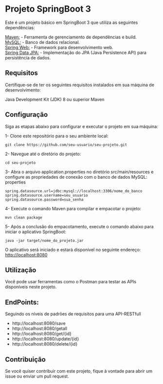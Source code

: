 # Projeto SpringBoot 3
Este é um projeto básico em SpringBoot 3 que utiliza as seguintes dependências:

[Maven:](https://maven.apache.org/) - Ferramenta de gerenciamento de dependências e build. <br>
[MySQL:](https://www.mysql.com/) - Banco de dados relacional. <br>
[Spring Web:](https://spring.io/projects/spring-ws) - Framework para desenvolvimento web. <br>
[Spring Data JPA:](https://spring.io/projects/spring-data-jpa) - Implementação do JPA (Java Persistence API) para persistência de dados.

## Requisitos
Certifique-se de ter os seguintes requisitos instalados em sua máquina de desenvolvimento:

Java Development Kit (JDK) 8 ou superior
Maven

## Configuração
Siga as etapas abaixo para configurar e executar o projeto em sua máquina:

1- Clone este repositório para o seu ambiente local:
```
git clone https://github.com/seu-usuario/seu-projeto.git
```
2- Navegue até o diretório do projeto:
```
cd seu-projeto
```
3- Abra o arquivo application.properties no diretório src/main/resources e configure as propriedades de conexão com o banco de dados MySQL:
properties
```
spring.datasource.url=jdbc:mysql://localhost:3306/nome_do_banco
spring.datasource.username=seu_usuario
spring.datasource.password=sua_senha
```
4- Execute o comando Maven para compilar e empacotar o projeto:
```
mvn clean package
```
5- Após a conclusão do empacotamento, execute o comando abaixo para iniciar o aplicativo SpringBoot:
```
java -jar target/nome_do_projeto.jar
```
O aplicativo será iniciado e estará disponível no seguinte endereço: [http://localhost:8080](http://localhost:8080)

## Utilização
Você pode usar ferramentas como o Postman para testar as APIs disponíveis neste projeto.

## EndPoints:
Seguindo os níveis de padrões de requisitos para uma API-RESTfull
<ul>
  <li>http://localhost:8080/save</li>
  <li>http://localhost:8080/getall</li>
  <li>http://localhost:8080/get/{id}</li>
  <li>http://localhost:8080/update/{id}</li>
  <li>http://localhost:8080/delete/{id}</li>
</ul>

## Contribuição
Se você quiser contribuir com este projeto, fique à vontade para abrir um issue ou enviar um pull request.
